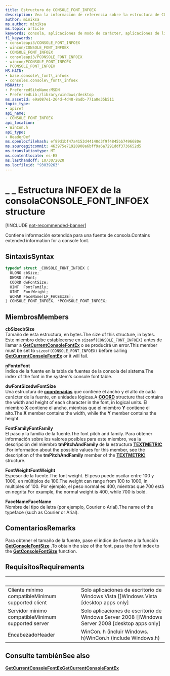 ```yaml
---
title: Estructura de CONSOLE_FONT_INFOEX
description: Vea la información de referencia sobre la estructura de CONSOLE_FONT_INFOEX, que contiene información extendida para una fuente de consola.
author: miniksa
ms.author: miniksa
ms.topic: article
keywords: consola, aplicaciones de modo de carácter, aplicaciones de línea de comandos, aplicaciones de terminal, API de consola
f1_keywords:
- consoleapi3/CONSOLE_FONT_INFOEX
- wincon/CONSOLE_FONT_INFOEX
- CONSOLE_FONT_INFOEX
- consoleapi3/PCONSOLE_FONT_INFOEX
- wincon/PCONSOLE_FONT_INFOEX
- PCONSOLE_FONT_INFOEX
MS-HAID:
- base.console\_font\_infoex
- consoles.console\_font\_infoex
MSHAttr:
- PreferredSiteName:MSDN
- PreferredLib:/library/windows/desktop
ms.assetid: e9a087e1-264d-4d48-8adb-771a0e35b511
topic_type:
- apiref
api_name:
- CONSOLE_FONT_INFOEX
api_location:
- WinCon.h
api_type:
- HeaderDef
ms.openlocfilehash: ef89d1bf47a4153d44140d3f9f4845bb7496680e
ms.sourcegitcommit: 463975e71920908a6bff9a6a7291ddf3736652d5
ms.translationtype: MT
ms.contentlocale: es-ES
ms.lasthandoff: 10/30/2020
ms.locfileid: "93039263"
---
```

# <a name="console_font_infoex-structure"></a><span data-ttu-id="05e55-104">\_ \_ Estructura INFOEX de la consola</span><span class="sxs-lookup"><span data-stu-id="05e55-104">CONSOLE\_FONT\_INFOEX structure</span></span>

[!INCLUDE [not-recommended-banner](./includes/not-recommended-banner.md)]

<span data-ttu-id="05e55-105">Contiene información extendida para una fuente de consola.</span><span class="sxs-lookup"><span data-stu-id="05e55-105">Contains extended information for a console font.</span></span>

## <a name="syntax"></a><span data-ttu-id="05e55-106">Sintaxis</span><span class="sxs-lookup"><span data-stu-id="05e55-106">Syntax</span></span>

```C
typedef struct _CONSOLE_FONT_INFOEX {
  ULONG cbSize;
  DWORD nFont;
  COORD dwFontSize;
  UINT  FontFamily;
  UINT  FontWeight;
  WCHAR FaceName[LF_FACESIZE];
} CONSOLE_FONT_INFOEX, *PCONSOLE_FONT_INFOEX;
```

## <a name="members"></a><span data-ttu-id="05e55-107">Miembros</span><span class="sxs-lookup"><span data-stu-id="05e55-107">Members</span></span>

<span data-ttu-id="05e55-108">**cbSize**</span><span class="sxs-lookup"><span data-stu-id="05e55-108">**cbSize**</span></span>  
<span data-ttu-id="05e55-109">Tamaño de esta estructura, en bytes.</span><span class="sxs-lookup"><span data-stu-id="05e55-109">The size of this structure, in bytes.</span></span> <span data-ttu-id="05e55-110">Este miembro debe establecerse en `sizeof(CONSOLE_FONT_INFOEX)` antes de llamar a [**GetCurrentConsoleFontEx**](getcurrentconsolefontex.md) o se producirá un error.</span><span class="sxs-lookup"><span data-stu-id="05e55-110">This member must be set to `sizeof(CONSOLE_FONT_INFOEX)` before calling [**GetCurrentConsoleFontEx**](getcurrentconsolefontex.md) or it will fail.</span></span>

<span data-ttu-id="05e55-111">**nFont**</span><span class="sxs-lookup"><span data-stu-id="05e55-111">**nFont**</span></span>  
<span data-ttu-id="05e55-112">Índice de la fuente en la tabla de fuentes de la consola del sistema.</span><span class="sxs-lookup"><span data-stu-id="05e55-112">The index of the font in the system's console font table.</span></span>

<span data-ttu-id="05e55-113">**dwFontSize**</span><span class="sxs-lookup"><span data-stu-id="05e55-113">**dwFontSize**</span></span>  
<span data-ttu-id="05e55-114">Una estructura de [**coordenadas**](coord-str.md) que contiene el ancho y el alto de cada carácter de la fuente, en unidades lógicas.</span><span class="sxs-lookup"><span data-stu-id="05e55-114">A [**COORD**](coord-str.md) structure that contains the width and height of each character in the font, in logical units.</span></span> <span data-ttu-id="05e55-115">El miembro **X** contiene el ancho, mientras que el miembro **Y** contiene el alto.</span><span class="sxs-lookup"><span data-stu-id="05e55-115">The **X** member contains the width, while the **Y** member contains the height.</span></span>

<span data-ttu-id="05e55-116">**FontFamily**</span><span class="sxs-lookup"><span data-stu-id="05e55-116">**FontFamily**</span></span>  
<span data-ttu-id="05e55-117">El paso y la familia de la fuente.</span><span class="sxs-lookup"><span data-stu-id="05e55-117">The font pitch and family.</span></span> <span data-ttu-id="05e55-118">Para obtener información sobre los valores posibles para este miembro, vea la descripción del miembro **tmPitchAndFamily** de la estructura [**TEXTMETRIC**](https://msdn.microsoft.com/library/windows/desktop/dd145132) .</span><span class="sxs-lookup"><span data-stu-id="05e55-118">For information about the possible values for this member, see the description of the **tmPitchAndFamily** member of the [**TEXTMETRIC**](https://msdn.microsoft.com/library/windows/desktop/dd145132) structure.</span></span>

<span data-ttu-id="05e55-119">**FontWeight**</span><span class="sxs-lookup"><span data-stu-id="05e55-119">**FontWeight**</span></span>  
<span data-ttu-id="05e55-120">Espesor de la fuente.</span><span class="sxs-lookup"><span data-stu-id="05e55-120">The font weight.</span></span> <span data-ttu-id="05e55-121">El peso puede oscilar entre 100 y 1000, en múltiplos de 100.</span><span class="sxs-lookup"><span data-stu-id="05e55-121">The weight can range from 100 to 1000, in multiples of 100.</span></span> <span data-ttu-id="05e55-122">Por ejemplo, el peso normal es 400, mientras que 700 está en negrita.</span><span class="sxs-lookup"><span data-stu-id="05e55-122">For example, the normal weight is 400, while 700 is bold.</span></span>

<span data-ttu-id="05e55-123">**FaceName**</span><span class="sxs-lookup"><span data-stu-id="05e55-123">**FaceName**</span></span>  
<span data-ttu-id="05e55-124">Nombre del tipo de letra (por ejemplo, Courier o Arial).</span><span class="sxs-lookup"><span data-stu-id="05e55-124">The name of the typeface (such as Courier or Arial).</span></span>

## <a name="remarks"></a><span data-ttu-id="05e55-125">Comentarios</span><span class="sxs-lookup"><span data-stu-id="05e55-125">Remarks</span></span>

<span data-ttu-id="05e55-126">Para obtener el tamaño de la fuente, pase el índice de fuente a la función [**GetConsoleFontSize**](getconsolefontsize.md) .</span><span class="sxs-lookup"><span data-stu-id="05e55-126">To obtain the size of the font, pass the font index to the [**GetConsoleFontSize**](getconsolefontsize.md) function.</span></span>

## <a name="requirements"></a><span data-ttu-id="05e55-127">Requisitos</span><span class="sxs-lookup"><span data-stu-id="05e55-127">Requirements</span></span>

| &nbsp; | &nbsp; |
|-|-|
| <span data-ttu-id="05e55-128">Cliente mínimo compatible</span><span class="sxs-lookup"><span data-stu-id="05e55-128">Minimum supported client</span></span> | <span data-ttu-id="05e55-129">Solo aplicaciones de escritorio de Windows Vista \[\]</span><span class="sxs-lookup"><span data-stu-id="05e55-129">Windows Vista \[desktop apps only\]</span></span> |
| <span data-ttu-id="05e55-130">Servidor mínimo compatible</span><span class="sxs-lookup"><span data-stu-id="05e55-130">Minimum supported server</span></span> | <span data-ttu-id="05e55-131">Solo aplicaciones de escritorio de Windows Server 2008 \[\]</span><span class="sxs-lookup"><span data-stu-id="05e55-131">Windows Server 2008 \[desktop apps only\]</span></span> |
| <span data-ttu-id="05e55-132">Encabezado</span><span class="sxs-lookup"><span data-stu-id="05e55-132">Header</span></span> | <span data-ttu-id="05e55-133">WinCon. h (incluir Windows. h)</span><span class="sxs-lookup"><span data-stu-id="05e55-133">WinCon.h (include Windows.h)</span></span> |

## <a name="see-also"></a><span data-ttu-id="05e55-134">Consulte también</span><span class="sxs-lookup"><span data-stu-id="05e55-134">See also</span></span>

[<span data-ttu-id="05e55-135">**GetCurrentConsoleFontEx**</span><span class="sxs-lookup"><span data-stu-id="05e55-135">**GetCurrentConsoleFontEx**</span></span>](getcurrentconsolefontex.md)
